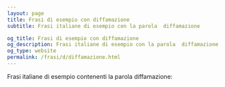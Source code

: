 ```yaml
---
layout: page
title: Frasi di esempio con diffamazione 
subtitle: Frasi italiane di esempio con la parola  diffamazione

og_title: Frasi di esempio con diffamazione 
og_description: Frasi italiane di esempio con la parola  diffamazione
og_type: website
permalink: /frasi/d/diffamazione.html
---
```


Frasi italiane di esempio contenenti la parola diffamazione:


